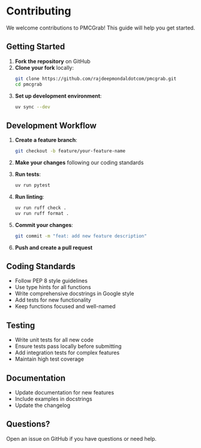 # Contributing

We welcome contributions to PMCGrab! This guide will help you get started.

## Getting Started

1. **Fork the repository** on GitHub
2. **Clone your fork** locally:
   ```bash
   git clone https://github.com/rajdeepmondaldotcom/pmcgrab.git
   cd pmcgrab
   ```
3. **Set up development environment**:
   ```bash
   uv sync --dev
   ```

## Development Workflow

1. **Create a feature branch**:

   ```bash
   git checkout -b feature/your-feature-name
   ```

2. **Make your changes** following our coding standards

3. **Run tests**:

   ```bash
   uv run pytest
   ```

4. **Run linting**:

   ```bash
   uv run ruff check .
   uv run ruff format .
   ```

5. **Commit your changes**:

   ```bash
   git commit -m "feat: add new feature description"
   ```

6. **Push and create a pull request**

## Coding Standards

- Follow PEP 8 style guidelines
- Use type hints for all functions
- Write comprehensive docstrings in Google style
- Add tests for new functionality
- Keep functions focused and well-named

## Testing

- Write unit tests for all new code
- Ensure tests pass locally before submitting
- Add integration tests for complex features
- Maintain high test coverage

## Documentation

- Update documentation for new features
- Include examples in docstrings
- Update the changelog

## Questions?

Open an issue on GitHub if you have questions or need help.
